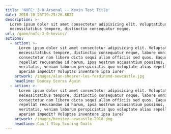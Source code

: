 ```yaml
---
title: 'NUFC: 3-0 Arsenal -- Kevin Test Title'
date: 2018-10-26T19:25:26.882Z
description: >-
  Lorem ipsum dolor sit amet consectetur adipisicing elit. Voluptatibus
  necessitatibus tempore, distinctio consequatur neque.
url: /game/nufc-3-0-kevins/
actions:
  - action: >-
      Lorem ipsum dolor sit amet consectetur adipisicing elit. Voluptatibus
      necessitatibus tempore, distinctio consequatur neque, labore omnis, at
      consectetur nam libero dicta sequi ullam officiis sed quos. Eaque ullam
      repellat recusandae id harum, ipsa nostrum accusantium possimus,
      veritatis, veniam laborum perspiciatis quo voluptate alias repellendus
      aperiam impedit? Voluptas inventore ipsa iure?
    artwork: /images/alan-shearer-les-ferdinand-newcastle.jpg
    headline: Doocey Scores Again
  - action: >-
      Lorem ipsum dolor sit amet consectetur adipisicing elit. Voluptatibus
      necessitatibus tempore, distinctio consequatur neque, labore omnis, at
      consectetur nam libero dicta sequi ullam officiis sed quos. Eaque ullam
      repellat recusandae id harum, ipsa nostrum accusantium possimus,
      veritatis, veniam laborum perspiciatis quo voluptate alias repellendus
      aperiam impedit? Voluptas inventore ipsa iure?
    artwork: /images/benitez-newcastle-2018.png
    headline: Can't Stop Scoring Goals
---
```


